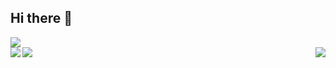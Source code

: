 ## Hi there 👋

<!--
**CaramelMacchiato-OvO/CaramelMacchiato-OvO** is a ✨ _special_ ✨ repository because its `README.md` (this file) appears on your GitHub profile.

Here are some ideas to get you started:

- 🔭 I’m currently working on ...
- 🌱 I’m currently learning ...
- 👯 I’m looking to collaborate on ...
- 🤔 I’m looking for help with ...
- 💬 Ask me about ...
- 📫 How to reach me: ...
- 😄 Pronouns: ...
- ⚡ Fun fact: ...
-->

<div text-align="center"><img src="https://github-profile-trophy.vercel.app/?username=AZCodingAccount&theme=gruvbox&row=1&column=5&no-frame=true&no-bg=true" /><br/></div>
<img   align="center" src="https://github-readme-stats.vercel.app/api?username=CaramelMacchiato-OvO&locale=cn&line_height=33&show_icons=true&hide=&theme=&rank_icon=github"/>
<img   align="right" src="https://github-readme-stats.vercel.app/api/top-langs/?username=CaramelMacchiato-OvO&locale=cn&line_height=33&theme=&langs_count=5"/> <a href="https://space.bilibili.com/435079512?spm_id_from=333.337.0.0" target="_blank"><img  align=left src="https://img.shields.io/badge/bilibili-CaramelMacchiato-%231677ff?style=flat"/></a>

